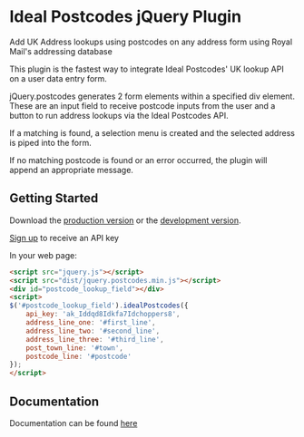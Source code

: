 # Ideal Postcodes jQuery Plugin

Add UK Address lookups using postcodes on any address form using Royal Mail's addressing database

This plugin is the fastest way to integrate Ideal Postcodes' UK lookup API on a user data entry form.

jQuery.postcodes generates 2 form elements within a specified div element. These are an input field to receive postcode inputs from the user and a button to run address lookups via the Ideal Postcodes API.

If a matching is found, a selection menu is created and the selected address is piped into the form.

If no matching postcode is found or an error occurred, the plugin will append an appropriate message.


## Getting Started
Download the [production version][min] or the [development version][max].

[min]: https://raw.github.com/ideal-postcodes/jquery.postcodes/master/dist/jquery.postcodes.min.js
[max]: https://raw.github.com/ideal-postcodes/jquery.postcodes/master/dist/jquery.postcodes.js

[Sign up](https://ideal-postcodes.co.uk/users/sign_up) to receive an API key

In your web page:

```html
<script src="jquery.js"></script>
<script src="dist/jquery.postcodes.min.js"></script>
<div id="postcode_lookup_field"></div>	
<script>
$('#postcode_lookup_field').idealPostcodes({
	api_key: 'ak_Iddqd8Idkfa7Idchoppers8',
	address_line_one: '#first_line',	
	address_line_two: '#second_line',					
	address_line_three: '#third_line',
	post_town_line: '#town',
	postcode_line: '#postcode'
});
</script>
```

## Documentation
Documentation can be found [here](https://ideal-postcodes.co.uk/documentation)